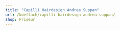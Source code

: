 ```yaml
---
title: "Capilli Hairdesign Andrea Suppan"
url: /koeflach/capilli-hairdesign-andrea-suppan/
shop: Friseur
---
```

